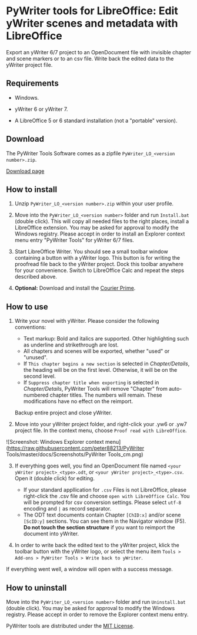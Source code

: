 # PyWriter tools for LibreOffice: Edit yWriter scenes and metadata with LibreOffice

Export an yWriter 6/7 project to an OpenDocument file with invisible chapter and scene markers or to an csv file. 
Write back the edited data to the yWriter project file.


## Requirements

* Windows.

* yWriter 6 or yWriter 7.

* A LibreOffice 5 or 6 standard installation (not a "portable" version).

## Download

The PyWriter Tools Software comes as a zipfile `PyWriter_LO_<version number>.zip`. 

[Download page](https://github.com/peter88213/pywlo/releases/latest)



## How to install

1. Unzip `PyWriter_LO_<version number>.zip` within your user profile.

2. Move into the `PyWriter_LO_<version number>` folder and run `Install.bat` (double click).
   This will copy all needed files to the right places, install a LibreOffice extension.
   You may be asked for approval to modify the Windows registry. Please accept in order to 
   install an Explorer context menu entry "PyWriter Tools" for yWriter 6/7 files.

3. Start LibreOffice Writer. You should see a small toolbar window containing a button with
   a yWriter logo. This button is for writing the proofread file back to the yWriter project.
   Dock this toolbar anywhere for your convenience. Switch to LibreOffice Calc and repeat the steps described above.

5. __Optional:__  Download and install the [Courier Prime](https://quoteunquoteapps.com/courierprime).



## How to use

1. Write your novel with yWriter. Please consider the following conventions:
    * Text markup: Bold and italics are supported. Other highlighting such as underline and strikethrough are lost.
    * All chapters and scenes will be exported, whether "used" or "unused". 
    * If `This chapter begins a new section` is selected in _Chapter/Details_, the heading will be on the first level. Otherwise, it will be on the second level.
    * If `Suppress chapter title when exporting` is selected in _Chapter/Details_, PyWriter Tools will remove "Chapter" from auto-numbered chapter titles. The numbers will remain. These modifications have no effect on the reimport.

   Backup entire project and close yWriter.

2.  Move into your yWriter project folder, and right-click your .yw6 or .yw7 project file. 
   In the context menu, choose `Proof read with LibreOffice`. 
   
![Screenshot: Windows Explorer context menu](https://raw.githubusercontent.com/peter88213/PyWriter Tools/master/docs/Screenshots/PyWriter Tools_cm.png)

3. If everything goes well, you find an OpenDocument file named `<your yWriter project>_<type>.odt`, or `<your yWriter project>_<type>.csv`. Open it (double click) for editing. 
    * If your standard appllication for `.csv` Files is not LibreOffice, please right-click the .csv file and choose `open with LibreOffice Calc`. You will be prompted for csv conversion settings. Please select `utf-8` encoding and `|` as record separator.
    * The ODT text documents contain Chapter `[ChID:x]`
   and/or scene `[ScID:y]` sections. You can see them in the Navigator window (F5).  __Do not touch the section structure__  if you want to reimport the document into yWriter. 

4. In order to write back the edited text to the yWriter project, klick the toolbar button
   with the yWriter logo, or select the menu item 
   `Tools > Add-ons > PyWriter Tools > Write back to yWriter`.

If everything went well, a window will open with a success message.



## How to uninstall

Move into the `PyWriter_LO_<version number>` folder and run `Uninstall.bat` (double click). 
You may be asked for approval to modify the Windows registry. Please accept in order to 
remove the Explorer context menu entry. 


PyWriter tools are distributed under the [MIT License](http://www.opensource.org/licenses/mit-license.php).